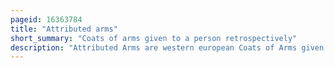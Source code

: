 ```yaml
---
pageid: 16363784
title: "Attributed arms"
short_summary: "Coats of arms given to a person retrospectively"
description: "Attributed Arms are western european Coats of Arms given retrospectively to Persons real or fictitious who died in the latter Half of the 12th Century before the Start of the Age of Heraldry. Once Coats of Arms were the established Fashion of the Ruling Class, Society expected a King to be armigerous. Arms were assigned to the Knights of the Round Table and then to biblical Figures to roman and greek Heroes and to Kings and Popes who had historically not carried Arms. Individual Authors sometimes attributed different Arms to the same Person although the Arms for major Figures eventually became fixed."
---
```

